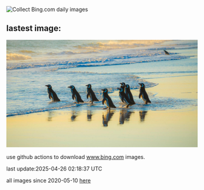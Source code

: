 ![Collect Bing.com daily images](https://github.com/counter2015/bing-daily-images/workflows/Collect%20Bing.com%20daily%20images/badge.svg)
## lastest image:
![](images/img.jpg)

use github actions to download www.bing.com images.

last update:2025-04-26 02:18:37 UTC

all images since 2020-05-10 [here](https://github.com/counter2015/bing-daily-images/tree/master/images) 
